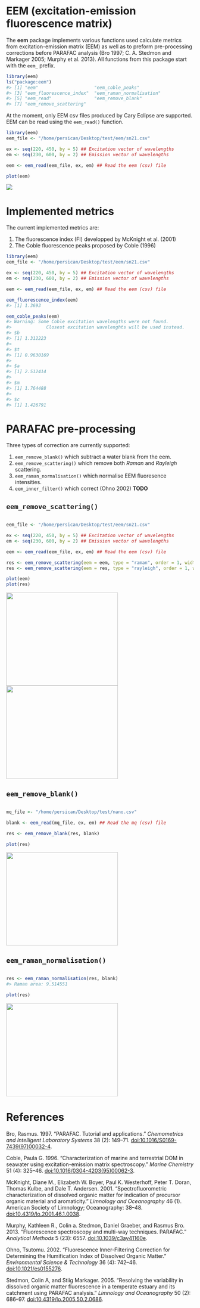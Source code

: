 <!-- README.md is generated from README.Rmd. Please edit that file -->
EEM (excitation-emission fluorescence matrix)
=============================================

The **eem** package implements various functions used calculate metrics from excitation-emission matrix (EEM) as well as to preform pre-processing corrections before PARAFAC analysis (Bro 1997; C. A. Stedmon and Markager 2005; Murphy et al. 2013). All functions from this package start with the `eem_` prefix.

``` r
library(eem)
ls("package:eem")
#> [1] "eem"                     "eem_coble_peaks"        
#> [3] "eem_fluorescence_index"  "eem_raman_normalisation"
#> [5] "eem_read"                "eem_remove_blank"       
#> [7] "eem_remove_scattering"
```

At the moment, only EEM csv files produced by Cary Eclipse are supported. EEM can be read using the `eem_read()` function.

``` r
library(eem)
eem_file <- "/home/persican/Desktop/test/eem/sn21.csv"

ex <- seq(220, 450, by = 5) ## Excitation vector of wavelengths
em <- seq(230, 600, by = 2) ## Emission vector of wavelengths

eem <- eem_read(eem_file, ex, em) ## Read the eem (csv) file

plot(eem)
```

![](README-unnamed-chunk-3-1.png)

Implemented metrics
===================

The current implemented metrics are:

1.  The fluorescence index (FI) developped by McKnight et al. (2001)
2.  The Coble fluorescence peaks proposed by Coble (1996)

``` r
library(eem)
eem_file <- "/home/persican/Desktop/test/eem/sn21.csv"

ex <- seq(220, 450, by = 5) ## Excitation vector of wavelengths
em <- seq(230, 600, by = 2) ## Emission vector of wavelengths

eem <- eem_read(eem_file, ex, em) ## Read the eem (csv) file

eem_fluorescence_index(eem)
#> [1] 1.3693

eem_coble_peaks(eem)
#> Warning: Some Coble excitation wavelengths were not found.
#>             Closest excitation wavelenghts will be used instead.
#> $b
#> [1] 1.312223
#> 
#> $t
#> [1] 0.9630169
#> 
#> $a
#> [1] 2.512414
#> 
#> $m
#> [1] 1.764488
#> 
#> $c
#> [1] 1.426791
```

PARAFAC pre-processing
======================

Three types of correction are currently supported:

1.  `eem_remove_blank()` which subtract a water blank from the eem.
2.  `eem_remove_scattering()` which remove both *Raman* and *Rayleigh* scattering.
3.  `eem_raman_normalisation()` which normalise EEM fluoresence intensities.
4.  `eem_inner_filter()` which correct (Ohno 2002) **TODO**

`eem_remove_scattering()`
-------------------------

``` r

eem_file <- "/home/persican/Desktop/test/eem/sn21.csv"

ex <- seq(220, 450, by = 5) ## Excitation vector of wavelengths
em <- seq(230, 600, by = 2) ## Emission vector of wavelengths

eem <- eem_read(eem_file, ex, em) ## Read the eem (csv) file

res <- eem_remove_scattering(eem = eem, type = "raman", order = 1, width = 10)
res <- eem_remove_scattering(eem = res, type = "rayleigh", order = 1, width = 10)

plot(eem)
plot(res)
```

<img src="README-unnamed-chunk-5-1.png" title="" alt="" width="300cm" height="250cm" /><img src="README-unnamed-chunk-5-2.png" title="" alt="" width="300cm" height="250cm" />

`eem_remove_blank()`
--------------------

``` r

mq_file <- "/home/persican/Desktop/test/nano.csv"

blank <- eem_read(mq_file, ex, em) ## Read the mq (csv) file

res <- eem_remove_blank(res, blank)

plot(res)
```

<img src="README-unnamed-chunk-6-1.png" title="" alt="" width="300cm" height="250cm" />

`eem_raman_normalisation()`
---------------------------

``` r

res <- eem_raman_normalisation(res, blank)
#> Raman area: 9.514551

plot(res)
```

<img src="README-unnamed-chunk-7-1.png" title="" alt="" width="300cm" height="250cm" />

References
==========

Bro, Rasmus. 1997. “PARAFAC. Tutorial and applications.” *Chemometrics and Intelligent Laboratory Systems* 38 (2): 149–71. [doi:10.1016/S0169-7439(97)00032-4](http://doi.org/10.1016/S0169-7439(97)00032-4).

Coble, Paula G. 1996. “Characterization of marine and terrestrial DOM in seawater using excitation-emission matrix spectroscopy.” *Marine Chemistry* 51 (4): 325–46. [doi:10.1016/0304-4203(95)00062-3](http://doi.org/10.1016/0304-4203(95)00062-3).

McKnight, Diane M., Elizabeth W. Boyer, Paul K. Westerhoff, Peter T. Doran, Thomas Kulbe, and Dale T. Andersen. 2001. “Spectrofluorometric characterization of dissolved organic matter for indication of precursor organic material and aromaticity.” *Limnology and Oceanography* 46 (1). American Society of Limnology; Oceanography: 38–48. [doi:10.4319/lo.2001.46.1.0038](http://doi.org/10.4319/lo.2001.46.1.0038).

Murphy, Kathleen R., Colin a. Stedmon, Daniel Graeber, and Rasmus Bro. 2013. “Fluorescence spectroscopy and multi-way techniques. PARAFAC.” *Analytical Methods* 5 (23): 6557. [doi:10.1039/c3ay41160e](http://doi.org/10.1039/c3ay41160e).

Ohno, Tsutomu. 2002. “Fluorescence Inner-Filtering Correction for Determining the Humification Index of Dissolved Organic Matter.” *Environmental Science & Technology* 36 (4): 742–46. [doi:10.1021/es0155276](http://doi.org/10.1021/es0155276).

Stedmon, Colin A, and Stiig Markager. 2005. “Resolving the variability in dissolved organic matter fluorescence in a temperate estuary and its catchment using PARAFAC analysis.” *Limnology and Oceanography* 50 (2): 686–97. [doi:10.4319/lo.2005.50.2.0686](http://doi.org/10.4319/lo.2005.50.2.0686).
